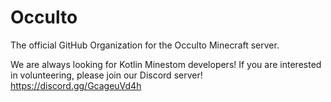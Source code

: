 # Occulto
The official GitHub Organization for the Occulto Minecraft server.

We are always looking for Kotlin Minestom developers!
If you are interested in volunteering, please join our Discord server!
https://discord.gg/GcageuVd4h
